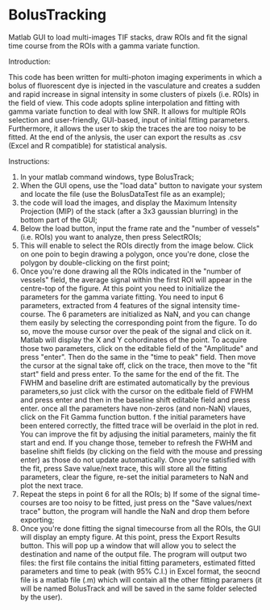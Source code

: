 # BolusTracking
Matlab GUI to load multi-images TIF stacks, draw ROIs and fit the signal time course from the ROIs with a gamma variate function. 

Introduction:

This code has been written for multi-photon imaging experiments in which a bolus of fluorescent dye is injected in the vasculature and creates a sudden and rapid increase in signal intensity in some clusters of pixels (i.e. ROIs) in the field of view. This code adopts spline interpolation and fitting with gamma variate function to deal with low SNR. It allows for multiple ROIs selection and user-friendly, GUI-based, input of initial fitting parameters. Furthermore, it allows the user to skip the traces the are too noisy to be fitted. At the end of the anlysis, the user can export the results as .csv (Excel and R compatible) for statistical analysis. 

Instructions:

1) In your matlab command windows, type BolusTrack;
2) When the GUI opens, use the "load data" button to navigate your system and locate the file (use the BolusDataTest file as an example);
3) the code will load the images, and display the Maximum Intensity Projection (MIP) of the stack (after a 3x3 gaussian blurring) in the bottom part of the GUI;
4) Below the load button, input the frame rate and the "number of vessels" (i.e. ROIs) you want to analyze, then press SelectROIs;
5) This will enable to select the ROIs directly from the image below. Click on one poin to begin drawing a polygon, once you're done, close the polygon by double-clicking on the first point;
6)  Once you're done drawing all the ROIs indicated in the "number of vessels" field, the average signal within the first ROI will appear in the centre-top of the figure. At this point you need to initialize the parameters for the gamma variate fitting. You need to input 6 parameters, extracted from 4 features of the signal intensity time-course. The 6 parameters are initialized as NaN, and you can change them easily by selecting the corresponding point from the figure. To do so, move the mouse cursor over the peak of the signal and click on it. Matlab will display the X and Y cohordinates of the point. To acquire those two parameters, click on the editable field of the "Amplitude" and press "enter". Then do the same in the "time to peak" field. Then move the cursor at the signal take off, click on the trace, then move to the "fit start" field and press enter. To the same for the end of the fit. The FWHM and baseline drift are estimated automatically by the previous parameters,so just click with the cursor on the editbale field of FWHM and press enter and then in the baseline shift editable field and press enter. once all the parameters have non-zeros (and non-NaN) vlaues, click on the Fit Gamma function button. f the initial parameters have been entered correctly, the fitted trace will be overlaid in the plot in red. You can improve the fit by adjusing the initial parameters, mainly the fit start and end. If you change those, temeber to refresh the FWHM and baseline shift fields (by clicking on the field with the mouse and pressing enter) as those do not update automatically. Once you're satisfied with the fit, press Save value/next trace, this will store all the fitting parameters, clear the figure, re-set the initial parameters to NaN and plot the next trace.
7) Repeat the steps in point 6 for all the ROIs;
b) If some of the signal time-courses are too noisy to be fitted, just press on the "Save values/next trace" button, the program will handle the NaN and drop them before exporting;
8) Once you're done fitting the signal timecourse from all the ROIs, the GUI will display an empty figure. At this point, press the Export Results button. This will pop up a window that will allow you to select the destination and name of the output file. The program will output two files: the first file contains the initial fitting parameters, estimated fitted parameters and time to peak (with 95% C.I.) in Excel format, the seocnd file is a matlab file (.m) which will contain all the other fitting paramers (it will be named BolusTrack and will be saved in the same folder selected by the user). 

